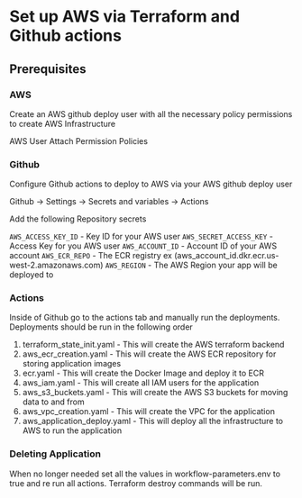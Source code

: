 # Set up AWS via Terraform and Github actions

## Prerequisites 

### AWS

Create an AWS github deploy user with all the necessary policy permissions to create AWS Infrastructure

AWS User
Attach Permission Policies

### Github

Configure Github actions to deploy to AWS via your AWS github deploy user

Github -> Settings -> Secrets and variables -> Actions

Add the following Repository secrets

`AWS_ACCESS_KEY_ID`     - Key ID for your AWS user
`AWS_SECRET_ACCESS_KEY` - Access Key for you AWS user
`AWS_ACCOUNT_ID`        - Account ID of your AWS account
`AWS_ECR_REPO`          - The ECR registry ex (aws_account_id.dkr.ecr.us-west-2.amazonaws.com)
`AWS_REGION`            - The AWS Region your app will be deployed to

### Actions

Inside of Github go to the actions tab and manually run the deployments. Deployments should be run in the following order

1. terraform_state_init.yaml    - This will create the AWS terraform backend
2. aws_ecr_creation.yaml        - This will create the AWS ECR repository for storing application images
3. ecr.yaml                     - This will create the Docker Image and deploy it to ECR
4. aws_iam.yaml                 - This will create all IAM users for the application
5. aws_s3_buckets.yaml          - This will create the AWS S3 buckets for moving data to and from
6. aws_vpc_creation.yaml        - This will create the VPC for the application
7. aws_application_deploy.yaml  - This will deploy all the infrastructure to AWS to run the application

### Deleting Application

When no longer needed set all the values in workflow-parameters.env to true and re run all actions. Terraform destroy commands will be run.